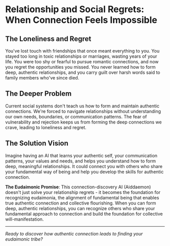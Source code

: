 # Relationship and Social Regrets: When Connection Feels Impossible

## The Loneliness and Regret
You've lost touch with friendships that once meant everything to you. You stayed too long in toxic relationships or marriages, wasting years of your life. You were too shy or fearful to pursue romantic connections, and now you regret the opportunities you missed. You never learned how to form deep, authentic relationships, and you carry guilt over harsh words said to family members who've since died.

## The Deeper Problem
Current social systems don't teach us how to form and maintain authentic connections. We're forced to navigate relationships without understanding our own needs, boundaries, or communication patterns. The fear of vulnerability and rejection keeps us from forming the deep connections we crave, leading to loneliness and regret.

## The Solution Vision
Imagine having an AI that learns your authentic self, your communication patterns, your values and needs, and helps you understand how to form deep, meaningful relationships. It could connect you with others who share your fundamental way of being and help you develop the skills for authentic connection.

**The Eudaimonic Promise**: This connection-discovery AI (Aiddaemon) doesn't just solve your relationship regrets - it becomes the foundation for recognizing eudaimonia, the alignment of fundamental being that enables true authentic connection and collective flourishing. When you can form deep, authentic relationships, you can recognize others who share your fundamental approach to connection and build the foundation for collective will-manifestation.

---

*Ready to discover how authentic connection leads to finding your eudaimonic tribe?*
